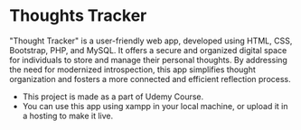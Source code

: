 # Thoughts Tracker
"Thought Tracker" is a user-friendly web app, developed using HTML, CSS, Bootstrap, PHP, and MySQL. It offers a secure and organized digital space for individuals to store and manage their personal thoughts. By addressing the need for modernized introspection, this app simplifies thought organization and fosters a more connected and efficient reflection process.
- This project is made as a part of Udemy Course.
- You can use this app using xampp in your local machine, or upload it in a hosting to make it live. 